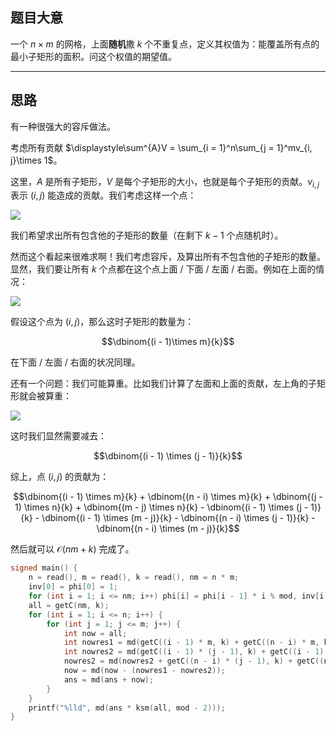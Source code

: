 ## 题目大意

一个 $n \times m$ 的网格，上面**随机**撒 $k$ 个不重复点，定义其权值为：能覆盖所有点的最小子矩形的面积。问这个权值的期望值。

-----

## 思路

有一种很强大的容斥做法。

考虑所有贡献 $\displaystyle\sum^{A}V = \sum_{i = 1}^n\sum_{j = 1}^mv_{i, j}\times 1$。

这里，$A$ 是所有子矩形，$V$ 是每个子矩形的大小，也就是每个子矩形的贡献。$v_{i,j}$ 表示 $(i, j)$ 能造成的贡献。我们考虑这样一个点：

![](https://cdn.luogu.com.cn/upload/image_hosting/0og726eb.png)

我们希望求出所有包含他的子矩形的数量（在剩下 $k - 1$ 个点随机时）。

然而这个看起来很难求啊！我们考虑容斥，及算出所有不包含他的子矩形的数量。显然，我们要让所有 $k$ 个点都在这个点上面 / 下面 / 左面 / 右面。例如在上面的情况：

![](https://cdn.luogu.com.cn/upload/image_hosting/k8m332mp.png)

假设这个点为 $(i, j)$，那么这时子矩形的数量为：

$$\dbinom{(i - 1)\times m}{k}$$

在下面 / 左面 / 右面的状况同理。

还有一个问题：我们可能算重。比如我们计算了左面和上面的贡献，左上角的子矩形就会被算重：

![](https://cdn.luogu.com.cn/upload/image_hosting/bj9v38df.png)

这时我们显然需要减去：

$$\dbinom{(i - 1) \times (j - 1)}{k}$$

综上，点 $(i, j)$ 的贡献为：

$$\dbinom{(i - 1) \times m}{k} + \dbinom{(n - i) \times m}{k} + \dbinom{(j - 1) \times n}{k} + \dbinom{(m - j) \times n}{k} - \dbinom{(i - 1) \times (j - 1)}{k} - \dbinom{(i - 1) \times (m - j)}{k} - \dbinom{(n - i) \times (j - 1)}{k} - \dbinom{(n - i) \times (m - j)}{k}$$

然后就可以 $\mathcal{O}(nm + k)$ 完成了。

```cpp
signed main() {
	n = read(), m = read(), k = read(), nm = n * m;
	inv[0] = phi[0] = 1;
	for (int i = 1; i <= nm; i++) phi[i] = phi[i - 1] * i % mod, inv[i] = ksm(phi[i], mod - 2);
	all = getC(nm, k);
	for (int i = 1; i <= n; i++) {
		for (int j = 1; j <= m; j++) {
			int now = all;
			int nowres1 = md(getC((i - 1) * m, k) + getC((n - i) * m, k) + getC((j - 1) * n, k) + getC((m - j) * n, k));
			int nowres2 = md(getC((i - 1) * (j - 1), k) + getC((i - 1) * (m - j), k));
			nowres2 = md(nowres2 + getC((n - i) * (j - 1), k) + getC((n - i) * (m - j), k));
			now = md(now - (nowres1 - nowres2));
			ans = md(ans + now);
		}
	}
	printf("%lld", md(ans * ksm(all, mod - 2)));
}
```